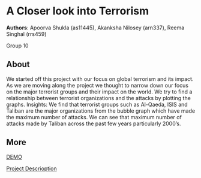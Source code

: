 # A Closer look into Terrorism


**Authors**: Apoorva Shukla (as11445), Akanksha Nilosey (arn337), Reema Singhal (rrs459)

Group 10  



## About
We started off this project with our focus on global terrorism and its impact. As we are moving along the project we thought to narrow down our focus on the major terrorist groups and their impact on the world. We try to find a relationship between terrorist organizations and the attacks by plotting the graphs.
Insights: We find that terrorist groups such as Al-Qaeda, ISIS and Taliban are the major organizations from the bubble graph which have made the maximum number of attacks. We can see that maximum number of attacks made by Taliban across the past few years particularly 2000’s.

## More
[DEMO](https://nyu-vis-fall2018.github.io/Terrorism/)

[Project Descrioption](https://github.com/NYU-VIS-FALL2018/Terrorism/blob/master/A%20Closer%20look%20into%20Terrorism.pdf)
